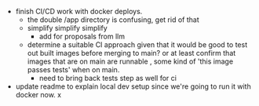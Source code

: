 - finish CI/CD work with docker deploys.
  - the double /app directory is confusing, get rid of that
  - simplify simplify simplify
    - add for proposals from llm
  - determine a suitable CI approach given that it would be good to test out built images before merging to main? or at least confirm that images that are on main are runnable , some kind of 'this image passes tests' when on main.
    - need to bring back tests step as well for ci
- update readme to explain local dev setup since we're going to run it with docker now.
  x
